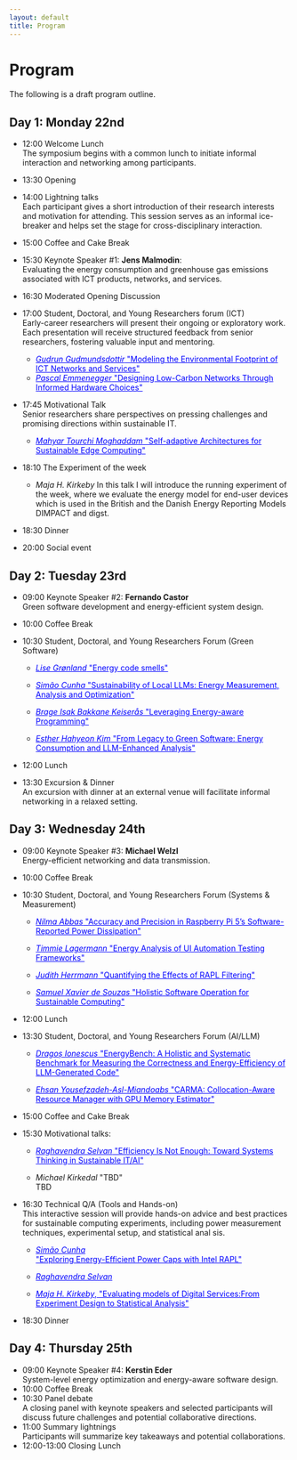 ```yaml
---
layout: default
title: Program
---
```


# Program

<p>
The following is a draft program outline.
</p>

## Day 1: Monday 22nd

  * 12:00 Welcome Lunch<br>
    The symposium begins with a common lunch to initiate informal interaction and networking among participants.
  * 13:30 Opening
  * 14:00 Lightning talks<br>
    Each participant gives a short introduction of their research interests and motivation for attending. This session serves as an informal ice-breaker and helps set the stage for cross-disciplinary interaction.
  * 15:00 Coffee and Cake Break
  * 15:30 Keynote Speaker #1: **Jens Malmodin**:<br>
    Evaluating the energy consumption and greenhouse gas emissions associated with ICT products, networks, and services. <br>
  * 16:30 Moderated Opening Discussion
  * 17:00 Student, Doctoral, and Young Researchers forum (ICT)<br>
  Early-career researchers will present their ongoing or exploratory work. Each presentation will receive structured feedback from senior researchers, fostering valuable input and mentoring.<br>
	* <span href="#" onmouseover="this.style.cursor='pointer';" onclick="toggleNext(this);" style="text-decoration: underline;color: blue;">*Gudrun Gudmundsdottir* "Modeling the Environmental Footprint of ICT Networks and Services"</span><span style="display: none;"><br>
  	The purpose of the PhD project is to develop a scientifically valid and transparent absolute environmental sustainability assessment (AESA) model for ICT systems, aiming at laying ground for achieving absolute sustainability of ICT services. The project starts with looking at the life cycle impact and emissions of telecommunication network infrastructure (fixed and mobile), based on measured data in Sweden and Denmark through industry partnerships. By the end of year 2025 a first draft of a system model for user emissions of data transmission will be developed. State-of-the-art is embedded in the system model as well as considerations on the automation of calculations and communication/transfer of emissions between industry partners. <br>	
  	</span>

	* <span href="#" onmouseover="this.style.cursor='pointer';" onclick="toggleNext(this);" style="text-decoration: underline;color: blue;">*Pascal Emmenegger* "Designing Low-Carbon Networks Through Informed Hardware Choices"</span><span style="display: none;"><br>
	I study how hardware changes affect a network’s carbon footprint. While most studies estimate the current footprint (attributional assessment), I use consequential assessments to evaluate how today’s actions influence future emissions. With Romain Jacob (ETH Zurich), I model how adding, replacing, or removing hardware alters energy use and carbon emissions over time. The results guide operators toward lower-carbon network designs. At SUITS, I aim to refine this approach by collaborating with experts in green communications and sustainable infrastructure.  </span> 

  * 17:45 Motivational Talk <br>
  Senior researchers share perspectives on pressing challenges and promising directions within sustainable IT. <br>
  
	* <span href="#" onmouseover="this.style.cursor='pointer';" onclick="toggleNext(this);" style="text-decoration: underline;color: blue;">*Mahyar Tourchi Moghaddam* "Self-adaptive Architectures for Sustainable Edge Computing"</span><span style="display: none;"><br>
		The growth of compute-intensive AI tasks highlights the need to mitigate the processing costs and improve performance and energy efficiency. This necessitates the integration of intelligent agents as architectural adaptation supervisors tasked with adaptive scaling of the infrastructure and efficient offloading of computation within the continuum. I present a self-adaptation approach for an efficient computing system of a mixed human-robot environment. The computation task is associated with a Neural Network algorithm that leverages sensory data to predict human mobility behaviors, to enhance mobile robots' proactive path planning, and ensure human safety. To streamline neural network processing, we built a distributed edge offloading system with heterogeneous processing units, orchestrated by Kubernetes. By monitoring response times and power consumption, the MAPE-K-based adaptation supervisor makes informed decisions on scaling and offloading.
	<br></span>
	
  * 18:10 The Experiment of the week<br>
    * *Maja H. Kirkeby* In this talk I will introduce the running experiment of the week, where we evaluate the energy model for end-user devices which is used in the British and the Danish Energy Reporting Models DIMPACT and digst.
  * 18:30 Dinner
  * 20:00 Social event

## Day 2: Tuesday 23rd

  * 09:00 Keynote Speaker #2: **Fernando Castor**<br>
    Green software development and energy-efficient system design.
  * 10:00 Coffee Break
  * 10:30 Student, Doctoral, and Young Researchers Forum (Green Software) <br>
  
    * <span href="#" onmouseover="this.style.cursor='pointer';" onclick="toggleNext(this);" style="text-decoration: underline;color: blue;">*Lise Grønland* "Energy code smells"</span><span style="display: none;"><br>	As software systems grow in complexity and scale, energy consumption increases, and the importance of code smells grows. I will research which code smells lead to increased energy consumption. These code smells are referred to as energy code smells and contribute to energy debt. I will be addressing this problem by conducting experiments on code smells and measuring the energy consumption.  I will use both hardware- and software-based measurement tools, applied on open-source repositories using Python or Java. My aim is to compare repositories and commits, with and without energy smells.  The goal is to create a static tool that identifies and suggests energy efficient alternatives to developers.<br></span>

	* <span href="#" onmouseover="this.style.cursor='pointer';" onclick="toggleNext(this);" style="text-decoration: underline;color: blue;">*Simão Cunha* "Sustainability of Local LLMs: Energy Measurement, Analysis and Optimization" </span><span style="display: none;"><br>	I'm a PhD student at the University of Minho, Portugal, working on a thesis on sustainability of local large language models. My research interests include LLMs, machine learning, and green software. My recent work includes a paper published at SLE'24 on applying CPU power caps to reduce energy consumption across programming languages while preserving performance. As a teaching assistant, I teach software development courses integrating Green Software principles and promoting sustainable coding. At SUITS, I aim to engage with fellow researchers, exchange ideas, collaborate on advancing sustainable, energy-efficient IT systems with real-world impact, and improve my skills to strengthen my PhD research.<br></span>

	* <span href="#" onmouseover="this.style.cursor='pointer';" onclick="toggleNext(this);" style="text-decoration: underline;color: blue;">*Brage Isak Bakkane Keiserås* "Leveraging Energy-aware Programming"</span><span style="display: none;"><br> My research focuses on energy-efficient computing, with a particular interest in algorithms.  I am currently investigating whether GCC has become more energy-efficient throughout its evolution. This is to see if the principle of ""Compiler Optimizations Should Pay for Themselves"" holds in terms of energy, and to provide the groundwork for determining which types of compiler optimizations produce the most energy-efficient programs. Following that, I am aiming to do a similar analysis of which types of algorithms are the most energy-efficient. Overall, the goal of my research is to determine what the most energy-efficient programs are, and to create a simple yet impactful abstract model for the energy-consumption of algorithms.<br></span>

	* <span href="#" onmouseover="this.style.cursor='pointer';" onclick="toggleNext(this);" style="text-decoration: underline;color: blue;">*Esther Hahyeon Kim* "From Legacy to Green Software: Energy Consumption and LLM-Enhanced Analysis"</span><span style="display: none;"><br> This study examines the energy consumption characteristics of legacy and modernized IT systems through a real-world case provided by an industrial partner, thereby contributing to research on green software. The case study evaluates an ASP.NET Web Forms–based legacy application and a system migrated to ASP.NET Core API with Angular under identical workload conditions. Furthermore, beyond mere measurement, the study explores the potential of Large Language Models (LLMs) to automate energy data analysis and to support decision-making in modernization strategies, thereby demonstrating how intelligent tools can advance sustainable software engineering.<br></span>

  * 12:00 Lunch
  * 13:30 Excursion & Dinner<br>
    An excursion with dinner at an external venue will facilitate informal networking in a relaxed setting.

## Day 3: Wednesday 24th
 
  * 09:00 Keynote Speaker #3: **Michael Welzl**<br>
    Energy-efficient networking and data transmission.
  * 10:00 Coffee Break
  * 10:30 Student, Doctoral, and Young Researchers Forum (Systems & Measurement) <br>
  
    * <span href="#" onmouseover="this.style.cursor='pointer';" onclick="toggleNext(this);" style="text-decoration: underline;color: blue;">*Nilma Abbas* "Accuracy and Precision in Raspberry Pi 5’s Software-Reported Power Dissipation"</span><span style="display: none;"><br> This study presents initial work on evaluating the precision and accuracy of power dissipation reported by the Raspberry Pi 5. These values, originating from the on-board power management IC, capture selected internal rails but exclude 5 V input loads (e.g., USB peripherals). Reliable software-based measurement is critical for reproducible energy studies in sustainable computing, particularly for web systems requiring cross-platform comparability. In this initial study we focus on controlled CPU workloads, where device-reported values are compared against external reference measurements. The results provide an important step toward validating the Raspberry Pi 5 as a platform for software-based power measurement and assessing its suitability for sustainability research and education. <br></span>

    * <span href="#" onmouseover="this.style.cursor='pointer';" onclick="toggleNext(this);" style="text-decoration: underline;color: blue;">*Timmie Lagermann* "Energy Analysis of UI Automation Testing Frameworks"</span><span style="display: none;"><br> We evaluate per-action energy use across four web UI automation frameworks (Selenium, Puppeteer, Playwright, Nightwatch). Because frameworks implement actions differently, their overhead can bias energy measurements; measuring at the action level under controlled conditions provides a fair basis for comparison. In a client–server environment with external power metering, we study eight common actions—refresh; left/right/double click; checkbox; drag-and-drop; text input; scroll. Results show that per-action energy differs across frameworks and actions; we quantify these effects and analyze their implications for cross-framework comparability. <br></span>

    * <span href="#" onmouseover="this.style.cursor='pointer';" onclick="toggleNext(this);" style="text-decoration: underline;color: blue;">*Judith Herrmann* "Quantifying the Effects of RAPL Filtering" </span><span style="display: none;"><br> RAPL filtering (RAPL: Running Average Power Limit), as a counter measure to the PLATYPUS attacks, introduces noise into the believed-to-be-precise measured values on Intel platforms. In this work, we want to understand, how this artificially introduced noise impacts energy measurements. We have found, that for short code paths or snippets up to one second, the consumed energy between a filtered and unfiltered measurement can differ up to 20%. For visualizing this, we built a tool showing the gap allowing everyone to see the adverse effects on their own machine. Additionally we looked into the introduced noise to quantify and understand it better. With the help of statistical signal processing we were able to categorize the noise as Brownian noise. <br></span>

    * <span href="#" onmouseover="this.style.cursor='pointer';" onclick="toggleNext(this);" style="text-decoration: underline;color: blue;">*Samuel Xavier de Souzas* "Holistic Software Operation for Sustainable Computing"</span><span style="display: none;"><br> The growing complexity of multicore and heterogeneous hardware has created an exponentially large software configuration space. Portable code often results in non-specialized software that requires runtime optimization for energy efficiency. Our research addresses this with a holistic approach to energy-aware software operation. We use a low-overhead combination of offline/online modeling, integrated with the OS and phase-aware techniques, to dynamically optimize configurations like thread count and NUMA mapping. This enables user-centric tools that guide applications to quasi-optimal energy points, achieving results close to an oracle solution and orders of magnitude better than worst-case scenarios. Our work contributes to energy-efficient scalable computing infrastructures. <br></span>
 
  * 12:00 Lunch
  * 13:30 Student, Doctoral, and Young Researchers Forum (AI/LLM)<br>  
  
    * <span href="#" onmouseover="this.style.cursor='pointer';" onclick="toggleNext(this);" style="text-decoration: underline;color: blue;">*Dragoș Ionescus* "EnergyBench: A Holistic and Systematic Benchmark for Measuring the Correctness and Energy-Efficiency of LLM-Generated Code"</span><span style="display: none;"><br>	The increasing use of Large Language Models (LLMs) for automated software development creates a paradox: while LLM-generated code can boost energy-efficiency across industries through digital transformation, their often unsupervised usage in software development has the unintended effect of generating energy-inefficient code when trading for functional correctness. This work introduces a benchmarking framework to systematically assess when and how LLMs generate energy-efficient code. Results reveal that prompt engineering can enhance code efficiency by up to 91.9% for some LLMs, but often reduces code accuracy. To address complex trade-offs and gaps, we advocate community-driven, crowdsourced benchmarking via an online platform to enable more comprehensive, empirical testing.<br></span>

    * <span href="#" onmouseover="this.style.cursor='pointer';" onclick="toggleNext(this);" style="text-decoration: underline;color: blue;">*Ehsan Yousefzadeh-Asl-Miandoabs* "CARMA: Collocation-Aware Resource Manager with GPU Memory Estimator"</span><span style="display: none;"><br>	Deep learning (DL) training tasks often underutilize GPUs due to lack of fine-grained sharing and collocation-unaware scheduling, causing out-of-memory (OOM) failures and inefficiency. My research addresses this by designing CARMA, a resource management system that enables safe, interference-aware GPU collocation. It integrates GPUMemNet, a predictive model for estimating peak GPU memory usage, allowing informed mapping and crash recovery. This work enhances GPU utilization, reduces energy use and training time, and contributes toward sustainable and efficient DL infrastructure for shared GPU clusters.<br></span>

  * 15:00 Coffee and Cake Break
  * 15:30 Motivational talks:<br>

    * <span href="#" onmouseover="this.style.cursor='pointer';" onclick="toggleNext(this);" style="text-decoration: underline;color: blue;">*Raghavendra Selvan*  "Efficiency Is Not Enough: Toward Systems Thinking in Sustainable IT/AI" </span><span style="display: none;"><br> In this talk, I will point out why the pursuit of efficiency improvements is a necessary but not a sufficient condition when discussing sustainable IT/AI. I will point out rebound effects and how systems thinking can help advance sustainability.<br></span>

    * *Michael Kirkedal* "TBD" <br> TBD <br>
 
  * 16:30 Technical Q/A (Tools and Hands-on) <br>
    This interactive session will provide hands-on advice and best practices for sustainable computing experiments, including power measurement techniques, experimental setup, and statistical anal
    sis.<br>
 
    * <span href="#" onmouseover="this.style.cursor='pointer';" onclick="toggleNext(this);" style="text-decoration: underline;color: blue;">*Simão Cunha*<br>
    "Exploring Energy-Efficient Power Caps with Intel RAPL" </span><span style="display: none;"><br>
    This session introduces practical techniques for measuring and optimizing software energy consumption using Intel RAPL. 
	We will start with a short presentation explaining how the RAPL-based tool works, followed by a live demonstration to explore the framework's features. Then, you will complete a small exercise measuring the energy consumption (and other metrics) of a Fibonacci function in a programming language of your choice. Finally, we will collaboratively build a dataset with all participants' measurements in a shared Google Sheets file.</span>
   
    * <span href="#" onmouseover="this.style.cursor='pointer';" onclick="toggleNext(this);" style="text-decoration: underline;color: blue;">*Raghavendra Selvan*</span><span style="display: none;"> <br>
    "Carbontracker for Endpoint Devices: Measuring Energy and Carbon Emissions"<br>
    Measuring the energy consumption and carbon emissions of IT infrastructure is challenging, and more so, when tackling it across the lifecycle. In this demo, we will use Carbontracker to measure the environmental impact of endpoint devices, and discuss the limitations and challenges in expanding this to the entire lifecycle of IT infrastructure using AI models as a use-case.</span>
   
    * <span href="#" onmouseover="this.style.cursor='pointer';" onclick="toggleNext(this);" style="text-decoration: underline;color: blue;">*Maja H. Kirkeby*, 
    "Evaluating models of Digital Services:From Experiment Design to Statistical Analysis" </span><span style="display: none;"><br>
    This hands-on session introduces participants to the design and execution of experiments for measuring the energy use of end-user devices, with a focus on web browsing workloads. Using external power meters, we will walk through how to set up reproducible tests, control for confounding factors (e.g., device generation, display brightness, workload type), and collect usable datasets. The session also covers essential statistical techniques for analyzing measurement variability, comparing results across devices, and evaluating existing energy models against empirical data.</span>
  * 18:30 Dinner

## Day 4: Thursday 25th

  * 09:00 Keynote Speaker #4: **Kerstin Eder**<br>
    System-level energy optimization and energy-aware software design.
  * 10:00 Coffee Break
  * 10:30 Panel debate<br>
    A closing panel with keynote speakers and selected participants will discuss future challenges and potential collaborative directions.
  * 11:00 Summary lightnings<br>
    Participants will summarize key takeaways and potential collaborations.
  * 12:00-13:00 Closing Lunch



